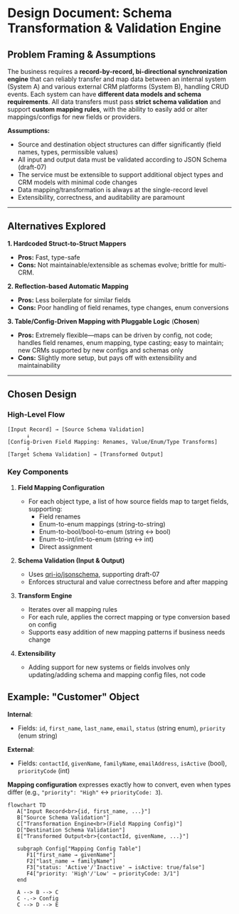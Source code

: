 # Design Document: Schema Transformation & Validation Engine

## Problem Framing & Assumptions

The business requires a **record-by-record, bi-directional synchronization engine** that can reliably transfer and map data between an internal system (System A) and various external CRM platforms (System B), handling CRUD events. Each system can have **different data models and schema requirements**. All data transfers must pass **strict schema validation** and support **custom mapping rules**, with the ability to easily add or alter mappings/configs for new fields or providers.

**Assumptions:**
- Source and destination object structures can differ significantly (field names, types, permissible values)
- All input and output data must be validated according to JSON Schema (draft-07)
- The service must be extensible to support additional object types and CRM models with minimal code changes
- Data mapping/transformation is always at the single-record level
- Extensibility, correctness, and auditability are paramount

---

## Alternatives Explored

**1. Hardcoded Struct-to-Struct Mappers**
- **Pros:** Fast, type-safe
- **Cons:** Not maintainable/extensible as schemas evolve; brittle for multi-CRM.

**2. Reflection-based Automatic Mapping**
- **Pros:** Less boilerplate for similar fields
- **Cons:** Poor handling of field renames, type changes, enum conversions

**3. Table/Config-Driven Mapping with Pluggable Logic** (**Chosen**)
- **Pros:** Extremely flexible—maps can be driven by config, not code; handles field renames, enum mapping, type casting; easy to maintain; new CRMs supported by new configs and schemas only
- **Cons:** Slightly more setup, but pays off with extensibility and maintainability

---

## Chosen Design

### High-Level Flow
```
[Input Record] → [Source Schema Validation]
      ↓
[Config-Driven Field Mapping: Renames, Value/Enum/Type Transforms]
      ↓
[Target Schema Validation] → [Transformed Output]
```

### Key Components

1. **Field Mapping Configuration**
    - For each object type, a list of how source fields map to target fields, supporting:
        - Field renames
        - Enum-to-enum mappings (string-to-string)
        - Enum-to-bool/bool-to-enum (string ↔ bool)
        - Enum-to-int/int-to-enum (string ↔ int)
        - Direct assignment

2. **Schema Validation (Input & Output)**
    - Uses [qri-io/jsonschema](https://github.com/qri-io/jsonschema), supporting draft-07
    - Enforces structural and value correctness before and after mapping

3. **Transform Engine**
    - Iterates over all mapping rules
    - For each rule, applies the correct mapping or type conversion based on config
    - Supports easy addition of new mapping patterns if business needs change

4. **Extensibility**
    - Adding support for new systems or fields involves only updating/adding schema and mapping config files, not code

## Example: "Customer" Object

**Internal**:
- Fields: `id`, `first_name`, `last_name`, `email`, `status` (string enum), `priority` (enum string)

**External**:
- Fields: `contactId`, `givenName`, `familyName`, `emailAddress`, `isActive` (bool), `priorityCode` (int)

**Mapping configuration** expresses exactly how to convert, even when types differ (e.g., `"priority": "High"` ↔ `priorityCode: 3`).


```mermaid
flowchart TD
   A["Input Record<br>{id, first_name, ...}"]
   B["Source Schema Validation"]
   C["Transformation Engine<br>(Field Mapping Config)"]
   D["Destination Schema Validation"]
   E["Transformed Output<br>{contactId, givenName, ...}"]

   subgraph Config["Mapping Config Table"]
      F1["first_name → givenName"]
      F2["last_name → familyName"]
      F3["status: 'Active'/'Inactive' → isActive: true/false"]
      F4["priority: 'High'/'Low' → priorityCode: 3/1"]
   end

   A --> B --> C
   C -.-> Config
   C --> D --> E
```